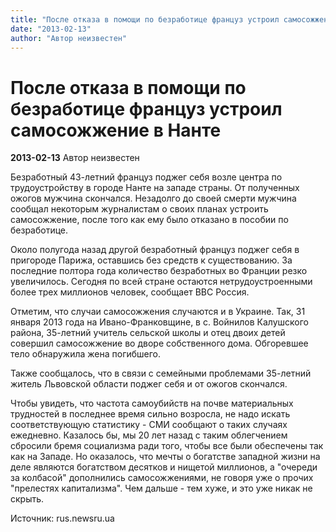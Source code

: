```yaml
---
title: "После отказа в помощи по безработице француз устроил самосожжение в Нанте"
date: "2013-02-13"
author: "Автор неизвестен"
---
```


# После отказа в помощи по безработице француз устроил самосожжение в Нанте

**2013-02-13** Автор неизвестен

Безработный 43-летний француз поджег себя возле центра по трудоустройству в городе Нанте на западе страны. От полученных ожогов мужчина скончался. Незадолго до своей смерти мужчина сообщал некоторым журналистам о своих планах устроить самосожжение, после того как ему было отказано в пособии по безработице.

Около полугода назад другой безработный француз поджег себя в пригороде Парижа, оставшись без средств к существованию. За последние полтора года количество безработных во Франции резко увеличилось. Сегодня по всей стране остаются нетрудоустроенными более трех миллионов человек, сообщает BBC Россия.

Отметим, что случаи самосожжения случаются и в Украине. Так, 31 января 2013 года на Ивано-Франковщине, в с. Войнилов Калушского района, 35-летний учитель сельской школы и отец двоих детей совершил самосожжение во дворе собственного дома. Обгоревшее тело обнаружила жена погибшего.

Также сообщалось, что в связи с семейными проблемами 35-летний житель Львовской области поджег себя и от ожогов скончался.

Чтобы увидеть, что частота самоубийств на почве материальных трудностей в последнее время сильно возросла, не надо искать соответствующую статистику - СМИ сообщают о таких случаях ежедневно. Казалось бы, мы 20 лет назад с таким облегчением сбросили бремя социализма ради того, чтобы все были обеспечены так как на Западе. Но оказалось, что мечты о богатстве западной жизни на деле являются богатством десятков и нищетой миллионов, а "очереди за колбасой" дополнились самосожжениями, не говоря уже о прочих "прелестях капитализма". Чем дальше - тем хуже, и это уже никак не скрыть.

Источник: rus.newsru.ua